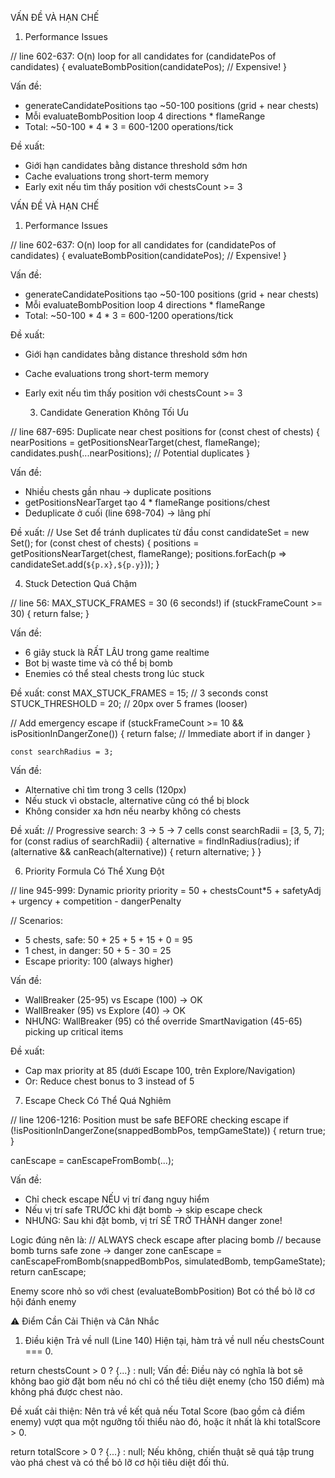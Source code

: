  VẤN ĐỀ VÀ HẠN CHẾ

  1. Performance Issues

  // line 602-637: O(n) loop for all candidates
  for (candidatePos of candidates) {
    evaluateBombPosition(candidatePos);  // Expensive!
  }

  Vấn đề:
  - generateCandidatePositions tạo ~50-100 positions (grid + near chests)
  - Mỗi evaluateBombPosition loop 4 directions * flameRange
  - Total: ~50-100 * 4 * 3 = 600-1200 operations/tick

  Đề xuất:
  - Giới hạn candidates bằng distance threshold sớm hơn
  - Cache evaluations trong short-term memory
  - Early exit nếu tìm thấy position với chestsCount >= 3


   VẤN ĐỀ VÀ HẠN CHẾ

  1. Performance Issues

  // line 602-637: O(n) loop for all candidates
  for (candidatePos of candidates) {
    evaluateBombPosition(candidatePos);  // Expensive!
  }

  Vấn đề:
  - generateCandidatePositions tạo ~50-100 positions (grid + near chests)
  - Mỗi evaluateBombPosition loop 4 directions * flameRange
  - Total: ~50-100 * 4 * 3 = 600-1200 operations/tick

  Đề xuất:
  - Giới hạn candidates bằng distance threshold sớm hơn
  - Cache evaluations trong short-term memory
  - Early exit nếu tìm thấy position với chestsCount >= 3

    3. Candidate Generation Không Tối Ưu

  // line 687-695: Duplicate near chest positions
  for (const chest of chests) {
    nearPositions = getPositionsNearTarget(chest, flameRange);
    candidates.push(...nearPositions);  // Potential duplicates
  }

  Vấn đề:
  - Nhiều chests gần nhau → duplicate positions
  - getPositionsNearTarget tạo 4 * flameRange positions/chest
  - Deduplicate ở cuối (line 698-704) → lãng phí

  Đề xuất:
  // Use Set<string> để tránh duplicates từ đầu
  const candidateSet = new Set<string>();
  for (const chest of chests) {
    positions = getPositionsNearTarget(chest, flameRange);
    positions.forEach(p => candidateSet.add(`${p.x},${p.y}`));
  }

  4. Stuck Detection Quá Chậm

  // line 56: MAX_STUCK_FRAMES = 30 (6 seconds!)
  if (stuckFrameCount >= 30) {
    return false;
  }

  Vấn đề:
  - 6 giây stuck là RẤT LÂU trong game realtime
  - Bot bị waste time và có thể bị bomb
  - Enemies có thể steal chests trong lúc stuck

  Đề xuất:
  const MAX_STUCK_FRAMES = 15;  // 3 seconds
  const STUCK_THRESHOLD = 20;   // 20px over 5 frames (looser)

  // Add emergency escape
  if (stuckFrameCount >= 10 && isPositionInDangerZone()) {
    return false;  // Immediate abort if in danger
  }

    const searchRadius = 3;

  Vấn đề:
  - Alternative chỉ tìm trong 3 cells (120px)
  - Nếu stuck vì obstacle, alternative cũng có thể bị block
  - Không consider xa hơn nếu nearby không có chests

  Đề xuất:
  // Progressive search: 3 → 5 → 7 cells
  const searchRadii = [3, 5, 7];
  for (const radius of searchRadii) {
    alternative = findInRadius(radius);
    if (alternative && canReach(alternative)) {
      return alternative;
    }
  }

  6. Priority Formula Có Thể Xung Đột

  // line 945-999: Dynamic priority
  priority = 50 + chestsCount*5 + safetyAdj + urgency + competition - dangerPenalty

  // Scenarios:
  - 5 chests, safe: 50 + 25 + 5 + 15 + 0 = 95
  - 1 chest, in danger: 50 + 5 - 30 = 25
  - Escape priority: 100 (always higher)

  Vấn đề:
  - WallBreaker (25-95) vs Escape (100) → OK
  - WallBreaker (95) vs Explore (40) → OK
  - NHƯNG: WallBreaker (95) có thể override SmartNavigation (45-65) picking up critical items

  Đề xuất:
  - Cap max priority at 85 (dưới Escape 100, trên Explore/Navigation)
  - Or: Reduce chest bonus to 3 instead of 5


  7. Escape Check Có Thể Quá Nghiêm

  // line 1206-1216: Position must be safe BEFORE checking escape
  if (!isPositionInDangerZone(snappedBombPos, tempGameState)) {
    return true;
  }

  canEscape = canEscapeFromBomb(...);

  Vấn đề:
  - Chỉ check escape NẾU vị trí đang nguy hiểm
  - Nếu vị trí safe TRƯỚC khi đặt bomb → skip escape check
  - NHƯNG: Sau khi đặt bomb, vị trí SẼ TRỞ THÀNH danger zone!

  Logic đúng nên là:
  // ALWAYS check escape after placing bomb
  // because bomb turns safe zone → danger zone
  canEscape = canEscapeFromBomb(snappedBombPos, simulatedBomb, tempGameState);
  return canEscape;

Enemy score nhỏ so với chest (evaluateBombPosition)
Bot có thể bỏ lỡ cơ hội đánh enemy


⚠️ Điểm Cần Cải Thiện và Cân Nhắc
1. Điều kiện Trả về null (Line 140)
Hiện tại, hàm trả về null nếu chestsCount === 0.

return chestsCount > 0 ? {...} : null;
Vấn đề: Điều này có nghĩa là bot sẽ không bao giờ đặt bom nếu nó chỉ có thể tiêu diệt enemy (cho 150 điểm) mà không phá được chest nào.

Đề xuất cải thiện: Nên trả về kết quả nếu Total Score (bao gồm cả điểm enemy) vượt qua một ngưỡng tối thiểu nào đó, hoặc ít nhất là khi totalScore > 0.

return totalScore > 0 ? {...} : null;
Nếu không, chiến thuật sẽ quá tập trung vào phá chest và có thể bỏ lỡ cơ hội tiêu diệt đối thủ.